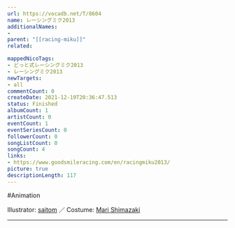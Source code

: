 ```yaml
---
url: https://vocadb.net/T/8604
name: レーシングミク2013
additionalNames: 
- 
parent: "[[racing-miku]]"
related:

mappedNicoTags:
- どっと式レーシングミク2013
- レーシングミク2013
newTargets:
- all
commentCount: 0
createDate: 2021-12-19T20:36:47.513
status: Finished
albumCount: 1
artistCount: 0
eventCount: 1
eventSeriesCount: 0
followerCount: 0
songListCount: 0
songCount: 4
links: 
- https://www.goodsmileracing.com/en/racingmiku2013/
picture: true
descriptionLength: 117
---
```


#Animation

Illustrator: [saitom](https://vocadb.net/Ar/2165) ／ Costume: [Mari Shimazaki](https://www.pixiv.net/en/users/2668122)

---


